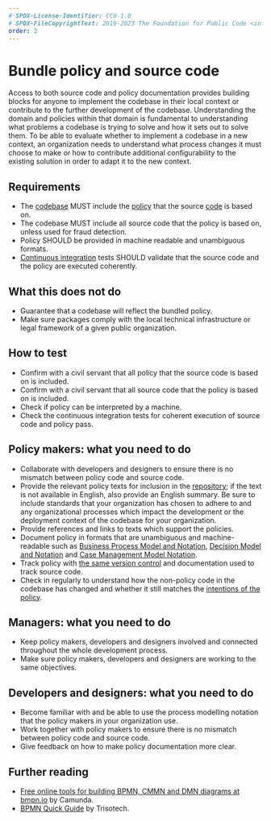 ```yaml
---
# SPDX-License-Identifier: CC0-1.0
# SPDX-FileCopyrightText: 2019-2023 The Foundation for Public Code <info@publiccode.net>, https://standard.publiccode.net/AUTHORS
order: 2
---
```

# Bundle policy and source code

Access to both source code and policy documentation provides building blocks for anyone to implement the codebase in their local context or contribute to the further development of the codebase.
Understanding the domain and policies within that domain is fundamental to understanding what problems a codebase is trying to solve and how it sets out to solve them.
To be able to evaluate whether to implement a codebase in a new context, an organization needs to understand what process changes it must choose to make or how to contribute additional configurability to the existing solution in order to adapt it to the new context.

## Requirements

* The [codebase](../glossary.md#codebase) MUST include the [policy](../glossary.md#policy) that the source [code](../glossary.md#code) is based on.
* The codebase MUST include all source code that the policy is based on, unless used for fraud detection.
* Policy SHOULD be provided in machine readable and unambiguous formats.
* [Continuous integration](../glossary.md#continuous-integration) tests SHOULD validate that the source code and the policy are executed coherently.

## What this does not do

* Guarantee that a codebase will reflect the bundled policy.
* Make sure packages comply with the local technical infrastructure or legal framework of a given public organization.

## How to test

* Confirm with a civil servant that all policy that the source code is based on is included.
* Confirm with a civil servant that all source code that the policy is based on is included.
* Check if policy can be interpreted by a machine.
* Check the continuous integration tests for coherent execution of source code and policy pass.

## Policy makers: what you need to do

* Collaborate with developers and designers to ensure there is no mismatch between policy code and source code.
* Provide the relevant policy texts for inclusion in the [repository](../glossary.md#repository); if the text is not available in English, also provide an English summary. Be sure to include standards that your organization has chosen to adhere to and any organizational processes which impact the development or the deployment context of the codebase for your organization.
* Provide references and links to texts which support the policies.
* Document policy in formats that are unambiguous and machine-readable such as [Business Process Model and Notation](https://en.wikipedia.org/wiki/Business_Process_Model_and_Notation), [Decision Model and Notation](https://en.wikipedia.org/wiki/Decision_Model_and_Notation) and [Case Management Model Notation](https://en.wikipedia.org/wiki/CMMN).
* Track policy with [the same version control](version-control-and-history.md) and documentation used to track source code.
* Check in regularly to understand how the non-policy code in the codebase has changed and whether it still matches the [intentions of the policy](document-objectives.md).

## Managers: what you need to do

* Keep policy makers, developers and designers involved and connected throughout the whole development process.
* Make sure policy makers, developers and designers are working to the same objectives.

## Developers and designers: what you need to do

* Become familiar with and be able to use the process modelling notation that the policy makers in your organization use.
* Work together with policy makers to ensure there is no mismatch between policy code and source code.
* Give feedback on how to make policy documentation more clear.

## Further reading

* [Free online tools for building BPMN, CMMN and DMN diagrams at bmpn.io](https://bpmn.io/) by Camunda.
* [BPMN Quick Guide](https://www.bpmnquickguide.com/view-bpmn-quick-guide/) by Trisotech.
